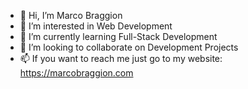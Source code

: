 - 👋 Hi, I’m Marco Braggion
- 👀 I’m interested in Web Development
- 🌱 I’m currently learning Full-Stack Development
- 💞️ I’m looking to collaborate on Development Projects
- 📫 If you want to reach me just go to my website: https://marcobraggion.com
